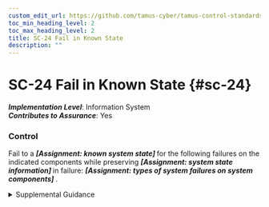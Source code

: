 ```yaml
---
custom_edit_url: https://github.com/tamus-cyber/tamus-control-standards/tree/main/content/tamus.edu/TAMUS_profile.xml
toc_min_heading_level: 2
toc_max_heading_level: 2
title: SC-24 Fail in Known State
description: ""
---
```


# SC-24 Fail in Known State {#sc-24}

_**Implementation Level**_: Information System\
_**Contributes to Assurance**_: Yes

### Control

Fail to a <strong title="sc-24_odp.02"> <em>[Assignment: known system state]</em> </strong> for the following failures on the indicated components while preserving <strong title="sc-24_odp.03"> <em>[Assignment: system state information]</em> </strong> in failure: <strong title="sc-24_odp.01"> <em>[Assignment: types of system failures on system components]</em> </strong>.


<details><summary>Supplemental Guidance</summary>Failure in a known state addresses security concerns in accordance with the mission and business needs of organizations. Failure in a known state prevents the loss of confidentiality, integrity, or availability of information in the event of failures of organizational systems or system components. Failure in a known safe state helps to prevent systems from failing to a state that may cause injury to individuals or destruction to property. Preserving system state information facilitates system restart and return to the operational mode with less disruption of mission and business processes.</details>
